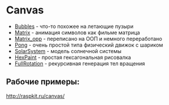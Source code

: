 # Canvas

* [Bubbles](http://raspkit.ru/canvas/canvas/Bubbles/index.htm) - что-то похожее на летающие пузыри
* [Matrix](http://raspkit.ru/canvas/canvas/Matrix/index.htm) - анимация символов как фильме матрица
* [Matrix_opp](http://raspkit.ru/canvas/canvas/Matrix_oop/index.htm) - переписано на ООП и немного переработано
* [Pong](http://raspkit.ru/canvas/canvas/Pong/index.htm) - очень простой типа физический движок с шариком
* [SolarSystem](http://raspkit.ru/canvas/canvas/SolarSystem/index.htm) - модель солнечной системы
* [HexPaint](http://raspkit.ru/canvas/canvas/HexPaint/index.htm) - простая гексагональная рисовалка
* [FullRotation](http://raspkit.ru/canvas/canvas/FullRotation/index.htm) - рекурсивная генерация тел вращения

## Рабочие примеры:
http://raspkit.ru/canvas/
